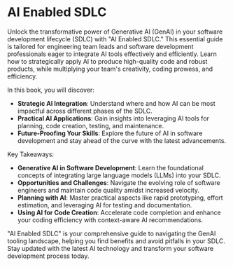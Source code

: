 # AI Enabled SDLC

Unlock the transformative power of Generative AI (GenAI) in your software development lifecycle (SDLC) with "AI Enabled SDLC." This essential guide is tailored for engineering team leads and software development professionals eager to integrate AI tools effectively and efficiently. Learn how to strategically apply AI to produce high-quality code and robust products, while multiplying your team's creativity, coding prowess, and efficiency.

In this book, you will discover:
- **Strategic AI Integration**: Understand where and how AI can be most impactful across different phases of the SDLC.
- **Practical AI Applications**: Gain insights into leveraging AI tools for planning, code creation, testing, and maintenance.
- **Future-Proofing Your Skills**: Explore the future of AI in software development and stay ahead of the curve with the latest advancements.

Key Takeaways:
- **Generative AI in Software Development**: Learn the foundational concepts of integrating large language models (LLMs) into your SDLC.
- **Opportunities and Challenges**: Navigate the evolving role of software engineers and maintain code quality amidst increased velocity.
- **Planning with AI**: Master practical aspects like rapid prototyping, effort estimation, and leveraging AI for testing and documentation.
- **Using AI for Code Creation**: Accelerate code completion and enhance your coding efficiency with context-aware AI recommendations.

"AI Enabled SDLC" is your comprehensive guide to navigating the GenAI tooling landscape, helping you find benefits and avoid pitfalls in your SDLC. Stay updated with the latest AI technology and transform your software development process today.